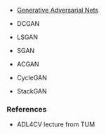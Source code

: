 


* [Generative Adversarial Nets](https://papers.nips.cc/paper/5423-generative-adversarial-nets.pdf)

* DCGAN

* LSGAN

* SGAN

* ACGAN

* CycleGAN

* StackGAN





### References

* ADL4CV lecture from TUM 
